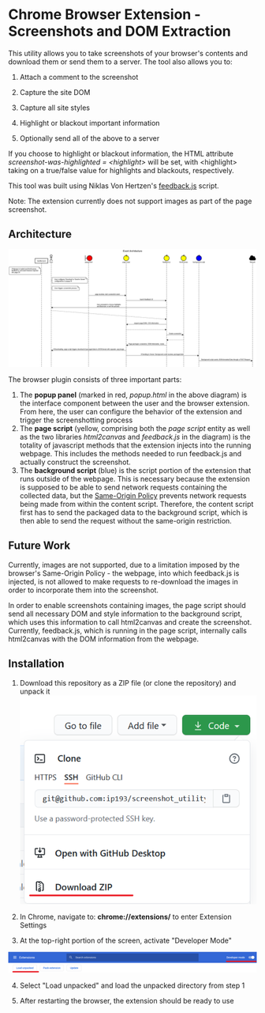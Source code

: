 # Chrome Browser Extension - Screenshots and DOM Extraction

This utility allows you to take screenshots of your browser's contents and download them or send them to a server.
The tool also allows you to: 

1. Attach a comment to the screenshot

2. Capture the site DOM

3. Capture all site styles

4. Highlight or blackout important information

5. Optionally send all of the above to a server

If you choose to highlight or blackout information, the HTML attribute *screenshot-was-highlighted = \<highlight\>* will be set, with \<highlight\> taking on a true/false value for highlights and blackouts, respectively.

This tool was built using Niklas Von Hertzen's [feedback.js](https://experiments.hertzen.com/jsfeedback/) script.

Note: The extension currently does not support images as part of the page screenshot. 

## Architecture

![Alt text](readme/browser_screenshot_sequence_diagram.png?raw=true "Sequence diagram for the application")

The  browser plugin consists of three important parts:

1. The **popup panel** (marked in red, *popup.html* in the above diagram) is the interface component between the user and the browser extension. From here, the user can configure the behavior of the extension and trigger the screenshotting process
2. The **page script** (yellow, comprising both the *page script* entity as well as the two libraries *html2canvas* and *feedback.js* in the diagram) is the totality of javascript methods that the extension injects into the running webpage. This includes the methods needed to run feedback.js and actually construct the screenshot.
3. The **background script** (blue) is the script portion of the extension that runs outside of the webpage. This is necessary because the extension is supposed to be able to send network requests containing the collected data, but the [Same-Origin Policy](https://en.wikipedia.org/wiki/Same-origin_policy) prevents network requests being made from within the content script. Therefore, the content script first has to send the packaged data to the background script, which is then able to send the request without the same-origin restriction.

## Future Work

Currently, images are not supported, due to a limitation imposed by the browser's Same-Origin Policy - the webpage, into which feedback.js is injected, is not allowed to make requests to re-download the images in order to incorporate them into the screenshot. 

In order to enable screenshots containing images, the page script should send all necessary DOM and style information to the background script, which uses this information to call html2canvas and create the screenshot. Currently, feedback.js, which is running in the page script, internally calls html2canvas with the DOM information from the webpage. 

## Installation

1. Download this repository as a ZIP file (or clone the repository) and unpack it
![Alt text](readme/download_zip.png?raw=true "Download as ZIP")

2. In Chrome, navigate to: **chrome://extensions/** to enter Extension Settings

3. At the top-right portion of the screen, activate "Developer Mode"

![Alt text](readme/extensions_menu_devmode.png?raw=true "Developer Mode")

4. Select "Load unpacked" and load the unpacked directory from step 1

5. After restarting the browser, the extension should be ready to use
